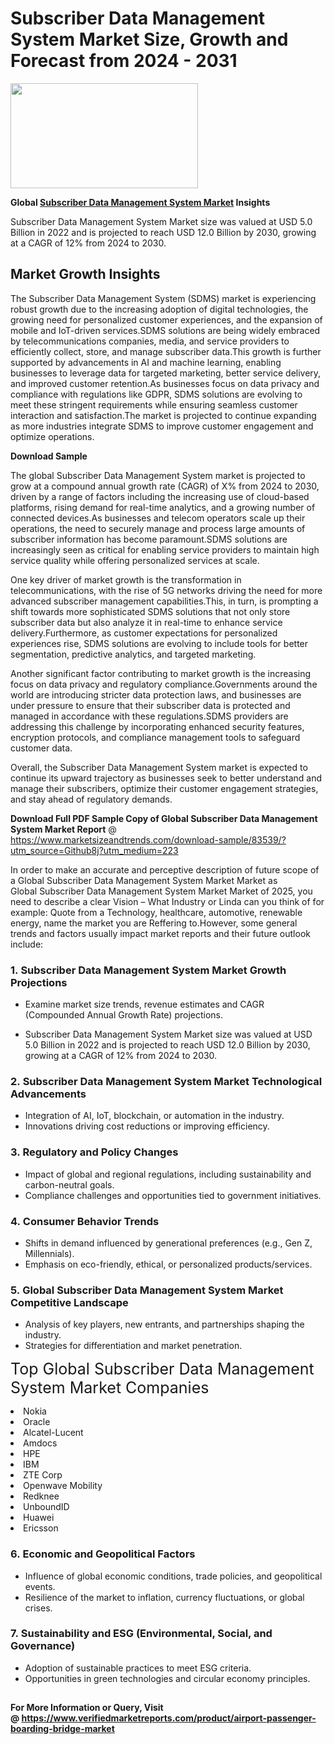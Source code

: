 <H1>Subscriber Data Management System Market Size, Growth and Forecast from 2024 - 2031</H1><img class="aligncenter size-medium wp-image-584254" src="https://thirdeyenews.in/wp-content/uploads/2024/09/Global-Market-Research-300x168.jpeg" alt="" width="300" height="168" /><p><strong>Global&nbsp;<a href="https://www.marketsizeandtrends.com/download-sample/83539/?utm_source=Github8j?utm_medium=223">Subscriber Data Management System Market</a> Insights</strong></p><p>Subscriber Data Management System Market size was valued at USD 5.0 Billion in 2022 and is projected to reach USD 12.0 Billion by 2030, growing at a CAGR of 12% from 2024 to 2030.</p><p><h2>Market Growth Insights</h2> <p>The Subscriber Data Management System (SDMS) market is experiencing robust growth due to the increasing adoption of digital technologies, the growing need for personalized customer experiences, and the expansion of mobile and IoT-driven services.SDMS solutions are being widely embraced by telecommunications companies, media, and service providers to efficiently collect, store, and manage subscriber data.This growth is further supported by advancements in AI and machine learning, enabling businesses to leverage data for targeted marketing, better service delivery, and improved customer retention.As businesses focus on data privacy and compliance with regulations like GDPR, SDMS solutions are evolving to meet these stringent requirements while ensuring seamless customer interaction and satisfaction.The market is projected to continue expanding as more industries integrate SDMS to improve customer engagement and optimize operations.</p> <p><strong>Download Sample</strong></p> <p>The global Subscriber Data Management System market is projected to grow at a compound annual growth rate (CAGR) of X% from 2024 to 2030, driven by a range of factors including the increasing use of cloud-based platforms, rising demand for real-time analytics, and a growing number of connected devices.As businesses and telecom operators scale up their operations, the need to securely manage and process large amounts of subscriber information has become paramount.SDMS solutions are increasingly seen as critical for enabling service providers to maintain high service quality while offering personalized services at scale.</p> <p>One key driver of market growth is the transformation in telecommunications, with the rise of 5G networks driving the need for more advanced subscriber management capabilities.This, in turn, is prompting a shift towards more sophisticated SDMS solutions that not only store subscriber data but also analyze it in real-time to enhance service delivery.Furthermore, as customer expectations for personalized experiences rise, SDMS solutions are evolving to include tools for better segmentation, predictive analytics, and targeted marketing.</p> <p>Another significant factor contributing to market growth is the increasing focus on data privacy and regulatory compliance.Governments around the world are introducing stricter data protection laws, and businesses are under pressure to ensure that their subscriber data is protected and managed in accordance with these regulations.SDMS providers are addressing this challenge by incorporating enhanced security features, encryption protocols, and compliance management tools to safeguard customer data.</p> <p>Overall, the Subscriber Data Management System market is expected to continue its upward trajectory as businesses seek to better understand and manage their subscribers, optimize their customer engagement strategies, and stay ahead of regulatory demands.</p> <p><span class=""><strong>Download Full PDF Sample Copy of Global Subscriber Data Management System Market Report</strong> @ <a href="https://www.marketsizeandtrends.com/download-sample/83539/?utm_source=Github8j?utm_medium=223" target="_blank">https://www.marketsizeandtrends.com/download-sample/83539/?utm_source=Github8j?utm_medium=223</a></span></p><p>In order to make an accurate and perceptive description of future scope of a Global&nbsp;Subscriber Data Management System Market Market as Global&nbsp;Subscriber Data Management System Market Market of 2025, you need to describe a clear Vision &ndash; What Industry or Linda can you think of for example: Quote from a Technology, healthcare, automotive, renewable energy, name the market you are Reffering to.However, some general trends and factors usually impact market reports and their future outlook include:</p><h3>1.&nbsp;<strong>Subscriber Data Management System Market Growth Projections</strong></h3><ul><li>Examine market size trends, revenue estimates and CAGR (Compounded Annual Growth Rate) projections.</li><li><p>Subscriber Data Management System Market size was valued at USD 5.0 Billion in 2022 and is projected to reach USD 12.0 Billion by 2030, growing at a CAGR of 12% from 2024 to 2030.</p></li></ul><h3>2.&nbsp;<strong>Subscriber Data Management System Market Technological Advancements</strong></h3><ul><li>Integration of AI, IoT, blockchain, or automation in the industry.</li><li>Innovations driving cost reductions or improving efficiency.</li></ul><h3>3.&nbsp;<strong>Regulatory and Policy Changes</strong></h3><ul><li>Impact of global and regional regulations, including sustainability and carbon-neutral goals.</li><li>Compliance challenges and opportunities tied to government initiatives.</li></ul><h3>4.&nbsp;<strong>Consumer Behavior Trends</strong></h3><ul><li>Shifts in demand influenced by generational preferences (e.g., Gen Z, Millennials).</li><li>Emphasis on eco-friendly, ethical, or personalized products/services.</li></ul><h3>5.&nbsp;<strong>Global Subscriber Data Management System Market Competitive Landscape</strong></h3><ul><li>Analysis of key players, new entrants, and partnerships shaping the industry.</li><li>Strategies for differentiation and market penetration.</li></ul><p data-pm-slice="1 1 []"><span style="color: inherit; font-family: inherit; font-size: 25px;">Top Global Subscriber Data Management System Market Companies</span></p><div class="" data-test-id=""><p><li>Nokia</li><li> Oracle</li><li> Alcatel-Lucent</li><li> Amdocs</li><li> HPE</li><li> IBM</li><li> ZTE Corp</li><li> Openwave Mobility</li><li> Redknee</li><li> UnboundID</li><li> Huawei</li><li> Ericsson</li></p></div><h3>6.&nbsp;<strong>Economic and Geopolitical Factors</strong></h3><ul><li>Influence of global economic conditions, trade policies, and geopolitical events.</li><li>Resilience of the market to inflation, currency fluctuations, or global crises.</li></ul><h3>7.&nbsp;<strong>Sustainability and ESG (Environmental, Social, and Governance)</strong></h3><ul><li>Adoption of sustainable practices to meet ESG criteria.</li><li>Opportunities in green technologies and circular economy principles.</li></ul><h2><strong style="font-size: 14px;">For More Information or Query, Visit @&nbsp;</strong><a style="background-color: #ffffff; font-size: 14px;" href="https://www.marketsizeandtrends.com/report/subscriber-data-management-system-market/" target="_blank">https://www.verifiedmarketreports.com/product/airport-passenger-boarding-bridge-market</a></h2>